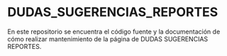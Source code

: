# DUDAS_SUGERENCIAS_REPORTES
En este repositorio se encuentra el código fuente y la documentación de cómo realizar mantenimiento de la página de DUDAS SUGERENCIAS REPORTES.

